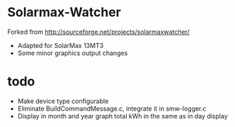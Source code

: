 Solarmax-Watcher
================

Forked from http://sourceforge.net/projects/solarmaxwatcher/

* Adapted for SolarMax 13MT3
* Some minor graphics output changes

todo
====
* Make device type configurable
* Eliminate BuildCommandMessage.c, integrate it in smw-logger.c
* Display in month and year graph total kWh in the same as in day display

